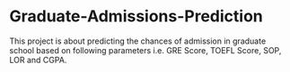 # Graduate-Admissions-Prediction
This project is about predicting the chances of admission in graduate school based on following parameters i.e. GRE Score, TOEFL Score, SOP, LOR and CGPA. 
